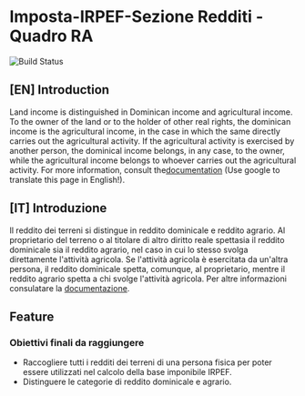 # Imposta-IRPEF-Sezione Redditi - Quadro RA
![Build Status](https://circleci.com/gh/openfisca/openfisca-italy.svg?style=shield&circle-token=:circle-token)
## [EN] Introduction
Land income is distinguished in Dominican income and agricultural income. To the owner of the land or to the holder of other real rights, the dominican income is the agricultural income, in the case in which the same directly carries out the agricultural activity. If the agricultural activity is exercised by another person, the dominical income belongs, in any case, to the owner, while the agricultural income belongs to whoever carries out the agricultural activity. For more information, consult the[documentation](https://infoprecompilata.agenziaentrate.gov.it/portale/sl/quadro-ra-redditi-dei-terreni1) (Use google to translate this page in English!).
## [IT] Introduzione
Il reddito dei terreni si distingue in reddito dominicale e reddito agrario. Al proprietario del terreno o al titolare di altro diritto reale spettasia il reddito dominicale sia il reddito agrario, nel caso in cui lo stesso svolga direttamente l'attività agricola. Se l'attività agricola è esercitata da un'altra persona, il reddito dominicale spetta, comunque, al proprietario, mentre il reddito agrario spetta a chi svolge l'attività agricola. Per altre informazioni consulatare la [documentazione](https://infoprecompilata.agenziaentrate.gov.it/portale/sl/quadro-ra-redditi-dei-terreni1).
## Feature
### Obiettivi finali da raggiungere
* Raccogliere tutti i redditi dei terreni di una persona fisica per poter essere utilizzati nel calcolo della base imponibile IRPEF.
* Distinguere le categorie di reddito dominicale e agrario.
